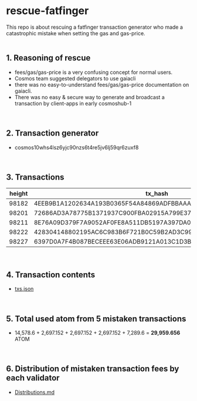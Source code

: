 # rescue-fatfinger

This repo is about rescuing a fatfinger transaction generator who made a catastrophic mistake when setting the gas and gas-price.
<br />
<br />

## 1. Reasoning of rescue

- fees/gas/gas-price is a very confusing concept for normal users.
- Cosmos team suggested delegators to use gaiacli
- there was no easy-to-understand fees/gas/gas-price documentation on gaiacli.
- There was no easy & secure way to generate and broadcast a transaction by client-apps in early cosmoshub-1
<br />

## 2. Transaction generator

- cosmos10whs4lsz6yjc90nzs6t4re5jv6lj59qr6zuxf8
<br />

## 3. Transactions

height | tx_hash
--- | ---
98182 | 4EEB9B1A1202634A193B0365F54A84869ADFBBAAA94F30F01DB599725F1ED034 
98201 | 72686AD3A78775B1371937C900FBA02915A799E3763ADB35013F7A614E6596B4 
98211 | 8E76A09D379F7A9052AF0FE8A511DB5197A397DA0D4FF53C9982B4A51B6E40DB 
98222 | 428304148802195AC6C983B6F721B0C59B2AD3C99B7E03410510601D2A6F716B 
98227 | 6397D0A7F4B087BECEEE63E06ADB9121A013C1D3B0F8F361D52F515798F024D4
<br />

## 4. Transaction contents

- [txs.json](https://github.com/b-harvest/rescue-fatfinger/blob/master/txs.json)
<br />

## 5. Total used atom from 5 mistaken transactions

- 14,578.6 + 2,697.152 + 2,697.152 + 2,697.152 + 7,289.6 = **29,959.656** ATOM
<br />

## 6. Distribution of mistaken transaction fees by each validator

- [Distributions.md](https://github.com/b-harvest/rescue-fatfinger/blob/master/Distribution.md)
